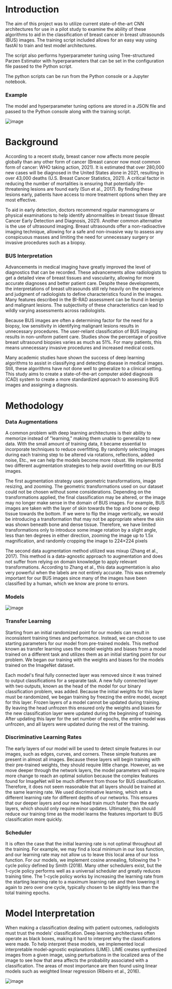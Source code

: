 # Introduction
The aim of this project was to utilize current state-of-the-art CNN architectures for use in a pilot study to examine the ability of these algorithms to aid in the classification of breast cancer in breast ultrasounds (BUS) images. The training script included allows for an easy way using fastAI to train and test model architectures.

The script also performs hyperparameter tuning using Tree-structured Parzen Estimator with hyperparameters that can be set in the configuration file passed to the Python script.

The python scripts can be run from the Python console or a Jupyter notebook. 

### Example 

The model and hyperparameter tuning options are stored in a JSON file and passed to the Python console along with the training script.

![image](https://user-images.githubusercontent.com/46795053/145736141-c80eac5c-38f1-47d8-8f82-b6636ceaa6bc.png)

# Background 
According to a recent study, breast cancer now affects more people globally than any 
other form of cancer (Breast cancer now most common form of cancer: WHO taking action, 
2021). It is estimated that over 280,000 new cases will be diagnosed in the United States alone in 
2021, resulting in over 43,000 deaths (U.S. Breast Cancer Statistics, 2021). A critical factor in 
reducing the number of mortalities is ensuring that potentially life-threatening lesions are found 
early (Sun et al., 2017). By finding these lesions early, patients have access to more treatment 
options when they are most effective.

To aid in early detection, doctors recommend regular mammograms or physical 
examinations to help identify abnormalities in breast tissue (Breast Cancer Early Detection and 
Diagnosis, 2021). Another common alternative is the use of ultrasound imaging. Breast 
ultrasounds offer a non-radioactive imaging technique, allowing for a safe and non-invasive way 
to assess any conspicuous masses and limiting the need for unnecessary surgery or invasive 
procedures such as a biopsy.

### BUS Interpretation
Advancements in medical imaging have greatly improved the level of diagnostics that 
can be recorded. These advancements allow radiologists to get a detailed view of breast tissues 
and vascularity, allowing for more accurate diagnoses and better patient care. Despite these 
developments, the interpretations of breast ultrasounds still rely heavily on the experience and 
judgment of radiologists to define characteristics found in the images. Many features described 
in the BI-RAD assessment can be found in benign and malignant lesions. The subjectivity of 
these characteristics can lead to wildly varying assessments across radiologists.

Because BUS images are often a determining factor for the need for a biopsy, low 
sensitivity in identifying malignant lesions results in unnecessary procedures. The user-reliant 
classification of BUS imaging results in non-uniform patient care. Studies show the percentage of positive breast ultrasound biopsies varies as 
much as 51%. For many patients, this means unnecessary invasive procedures and increased 
medical costs. 

Many academic studies have shown the success of deep learning algorithms to 
assist in classifying and detecting disease in medical images. Still, these algorithms have not 
done well to generalize to a clinical setting. This study aims to create a state-of-the-art computer aided diagnosis (CAD) system to create a more standardized approach to assessing BUS images and assigning a diagnosis.

# Methodology

### Data Augmentations

A common problem with deep learning architectures is their ability to memorize instead 
of "learning," making them unable to generalize to new data. With the small amount of training 
data, it became essential to incorporate techniques to reduce overfitting. By randomly selecting 
images during each training step to be altered via rotations, reflections, added noise, Etc., we can 
help the models become more robust. We implemented two different augmentation strategies to 
help avoid overfitting on our BUS images. 

The first augmentation strategy uses geometric transformations, image resizing, and 
zooming. The geometric transformations used on our dataset could not be chosen without some 
considerations. Depending on the transformations applied, the final classification may be altered, 
or the image may no longer make sense in the domain of BUS images. For example, BUS 
images are taken with the layer of skin towards the top and bone or deep tissue towards the 
bottom. If we were to flip the image vertically, we would be introducing a transformation that 
may not be appropriate where the skin was shown beneath bone and dense tissue. Therefore, we 
have limited transformations only to introduce some image rotation by a slight angle, less than 
ten degrees in either direction, zooming the image up to 1.5x magnification, and randomly 
cropping the image to 224×224 pixels

The second data augmentation method utilized was mixup (Zhang et al., 2017). This 
method is a data-agnostic approach to augmentation and does not suffer from relying on domain 
knowledge to apply relevant transformations. According to Zhang et al., this data augmentation 
is also very powerful when the labels are not entirely accurate. This was extremely important for 
our BUS images since many of the images have been classified by a human, which we know are 
prone to errors. 

### Models
![image](https://user-images.githubusercontent.com/46795053/152703177-3459d9ca-f3d8-46c5-8f63-7f9e197b95f9.png)

### Transfer Learning
Starting from an initial randomized point for our models can result in inconsistent 
training times and performance. Instead, we can choose to use starting parameters for our model 
from pre-trained models. This method known as transfer learning uses the model weights and 
biases from a model trained on a different task and utilizes them as an initial starting point for 
our problem. We began our training with the weights and biases for the models trained 
on the ImageNet dataset.

Each model's final fully connected layer was removed since it was trained to output 
classifications for a separate task. A new fully connected layer with two outputs, known as the 
head of the model for our binary classification problem, was added. Because the initial weights 
for this layer must be randomized, we began training by freezing the entire model, except for this 
layer. Frozen layers of a model cannot be updated during training. By leaving the head unfrozen 
this ensured only the weights and biases for the new classification layer were updated during the 
beginning of training. After updating this layer for the set number of epochs, the entire model 
was unfrozen, and all layers were updated during the rest of the training. 

### Discriminative Learning Rates
The early layers of our model will be used to detect simple features in our images, such 
as edges, curves, and corners. These simple features are present in almost all images. Because 
these layers will begin training with their pre-trained weights, they should require little change. 
However, as we move deeper through the network layers, the model parameters will require 
more change to reach an optimal solution because the complex features found for ImageNet will 
be much different from those for BUS classification. Therefore, it does not seem reasonable that 
all layers should be trained at the same learning rate. We used discriminative learning, which sets 
a different learning rate for different depths of our networks. This ensures that our deeper layers 
and our new head train much faster than the early layers, which should only require minor 
updates. Ultimately, this should reduce our training time as the model learns the features 
important to BUS classification more quickly. 

### Scheduler
It is often the case that the initial learning rate is not optimal throughout all the training. 
For example, we may find a local minimum in our loss function, and our learning rate may not 
allow us to leave this local area of our loss function. For our models, we implement cosine 
annealing, following the 1-cycle policy defined by Smith (2018). Many other schedulers exist, 
but the 1-cycle policy performs well as a universal scheduler and greatly reduces training time. 
The 1-cycle policy works by increasing the learning rate from the starting learning rate to a 
maximum learning rate and then lowering it again to zero over one cycle, typically chosen to be 
slightly less than the total training epochs.

# Model Interpretation
When making a classification dealing with patient outcomes, radiologists must trust the 
models' classification. Deep learning architectures often operate as black boxes, making it hard 
to interpret why the classifications were made. To help interpret these models, we implemented 
local interpretable model-agnostic explanations (LIME). LIME creates synthesized images from 
a given image, using perturbations in the localized area of the image to see how that area affects 
the probability associated with a classification. The areas of most importance are then found 
using linear models such as weighted linear regression (Ribeiro et al., 2016).

![image](https://user-images.githubusercontent.com/46795053/152703675-a13a24b9-3548-4356-9ffa-e0c0a9811605.png)

